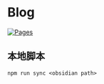 # Blog

[![Pages](https://github.com/OneeMe/OneeMe.github.io/actions/workflows/pages.yml/badge.svg?branch=master)](https://github.com/OneeMe/OneeMe.github.io/actions/workflows/pages.yml)

## 本地脚本

```shell
npm run sync <obsidian path>
```
